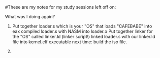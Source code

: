 #These are my notes for my study sessions
left off on: 

What was I doing again?
1. Put together loader.s which is your "OS" that loads "CAFEBABE" into eax
    compiled loader.s with NASM into loader.o
    Put together linker for the "OS" called linker.ld (linker script!)
    linked loader.s with our linker.ld file into kernel.elf executable
    next time: build the iso file.

2. 